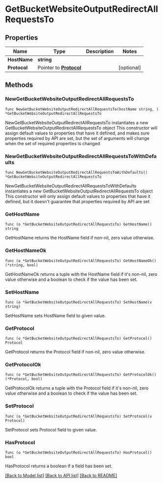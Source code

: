 # GetBucketWebsiteOutputRedirectAllRequestsTo

## Properties

Name | Type | Description | Notes
------------ | ------------- | ------------- | -------------
**HostName** | **string** |  | 
**Protocol** | Pointer to [**Protocol**](Protocol.md) |  | [optional] 

## Methods

### NewGetBucketWebsiteOutputRedirectAllRequestsTo

`func NewGetBucketWebsiteOutputRedirectAllRequestsTo(hostName string, ) *GetBucketWebsiteOutputRedirectAllRequestsTo`

NewGetBucketWebsiteOutputRedirectAllRequestsTo instantiates a new GetBucketWebsiteOutputRedirectAllRequestsTo object
This constructor will assign default values to properties that have it defined,
and makes sure properties required by API are set, but the set of arguments
will change when the set of required properties is changed

### NewGetBucketWebsiteOutputRedirectAllRequestsToWithDefaults

`func NewGetBucketWebsiteOutputRedirectAllRequestsToWithDefaults() *GetBucketWebsiteOutputRedirectAllRequestsTo`

NewGetBucketWebsiteOutputRedirectAllRequestsToWithDefaults instantiates a new GetBucketWebsiteOutputRedirectAllRequestsTo object
This constructor will only assign default values to properties that have it defined,
but it doesn't guarantee that properties required by API are set

### GetHostName

`func (o *GetBucketWebsiteOutputRedirectAllRequestsTo) GetHostName() string`

GetHostName returns the HostName field if non-nil, zero value otherwise.

### GetHostNameOk

`func (o *GetBucketWebsiteOutputRedirectAllRequestsTo) GetHostNameOk() (*string, bool)`

GetHostNameOk returns a tuple with the HostName field if it's non-nil, zero value otherwise
and a boolean to check if the value has been set.

### SetHostName

`func (o *GetBucketWebsiteOutputRedirectAllRequestsTo) SetHostName(v string)`

SetHostName sets HostName field to given value.


### GetProtocol

`func (o *GetBucketWebsiteOutputRedirectAllRequestsTo) GetProtocol() Protocol`

GetProtocol returns the Protocol field if non-nil, zero value otherwise.

### GetProtocolOk

`func (o *GetBucketWebsiteOutputRedirectAllRequestsTo) GetProtocolOk() (*Protocol, bool)`

GetProtocolOk returns a tuple with the Protocol field if it's non-nil, zero value otherwise
and a boolean to check if the value has been set.

### SetProtocol

`func (o *GetBucketWebsiteOutputRedirectAllRequestsTo) SetProtocol(v Protocol)`

SetProtocol sets Protocol field to given value.

### HasProtocol

`func (o *GetBucketWebsiteOutputRedirectAllRequestsTo) HasProtocol() bool`

HasProtocol returns a boolean if a field has been set.


[[Back to Model list]](../README.md#documentation-for-models) [[Back to API list]](../README.md#documentation-for-api-endpoints) [[Back to README]](../README.md)


